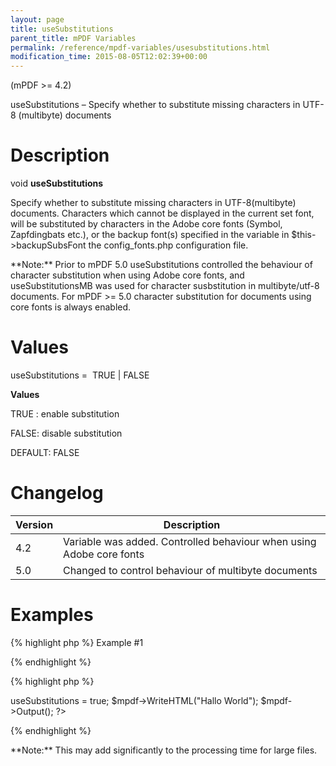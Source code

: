 ```yaml
---
layout: page
title: useSubstitutions
parent_title: mPDF Variables
permalink: /reference/mpdf-variables/usesubstitutions.html
modification_time: 2015-08-05T12:02:39+00:00
---
```


(mPDF &gt;= 4.2)

useSubstitutions – Specify whether to substitute missing characters in UTF-8 (multibyte) documents

# Description

void **useSubstitutions**

Specify whether to substitute missing characters in UTF-8(multibyte) documents. Characters which cannot be displayed in the current set font, will be substituted by characters in the Adobe core fonts (Symbol, Zapfdingbats etc.), or the backup font(s) specified in the variable in <span class="parameter">$this->backupSubsFont</span> the <span class="filename">config_fonts.php</span> configuration file.

<div class="alert alert-info" role="alert">**Note:** Prior to mPDF 5.0 useSubstitutions controlled the behaviour of character substitution when using Adobe core fonts, and useSubstitutionsMB was used for character susbstitution in multibyte/utf-8 documents. For mPDF &gt;= 5.0 character substitution for documents using core fonts is always enabled.</div>

# Values

<span class="parameter">useSubstitutions</span> =  <span class="smallblock">TRUE </span>| <span class="smallblock">FALSE</span>

**Values**

<span class="smallblock">TRUE </span>: enable substitution

<span class="smallblock">FALSE</span>: disable substitution

<span class="smallblock">DEFAULT</span>: <span class="smallblock">FALSE</span>

# Changelog

<table class="table"> <thead>
<tr> <th>Version</th><th>Description</th> </tr>
</thead> <tbody>
<tr>
<td>4.2</td>
<td>Variable was added. Controlled behaviour when using Adobe core fonts

</td>
</tr>
<tr>
<td>5.0</td>
<td>Changed to control behaviour of multibyte documents</td>
</tr>
</tbody> </table>

# Examples

{% highlight php %}
Example #1

{% endhighlight %}

{% highlight php %}
<?php

include("// Require composer autoload
require_once __DIR__ . '/vendor/autoload.php';");

$mpdf = new mPDF('UTF-8');

$mpdf->useSubstitutions = true;

$mpdf->WriteHTML("Hallo World");

$mpdf->Output();

?>
{% endhighlight %}

<div class="alert alert-info" role="alert">**Note:** This may add significantly to the processing time for large files.</div>

